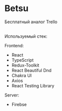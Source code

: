 # Betsu
Бесплатный аналог Trello

<br> Используемый стек:

Frontend: 
* React
* TypeScript
* Redux-Toolkit
* React Beautiful Dnd
* Chakra UI
* Axios
* React Testing Library

Server: 
* Firebse

